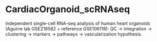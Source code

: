 # CardiacOrganoid_scRNAseq
Independent single-cell RNA-seq analysis of human heart organoids (Aguirre lab GSE218582 + reference GSE106118): QC → integration → clustering → markers → pathways → vascularization hypothesis.

